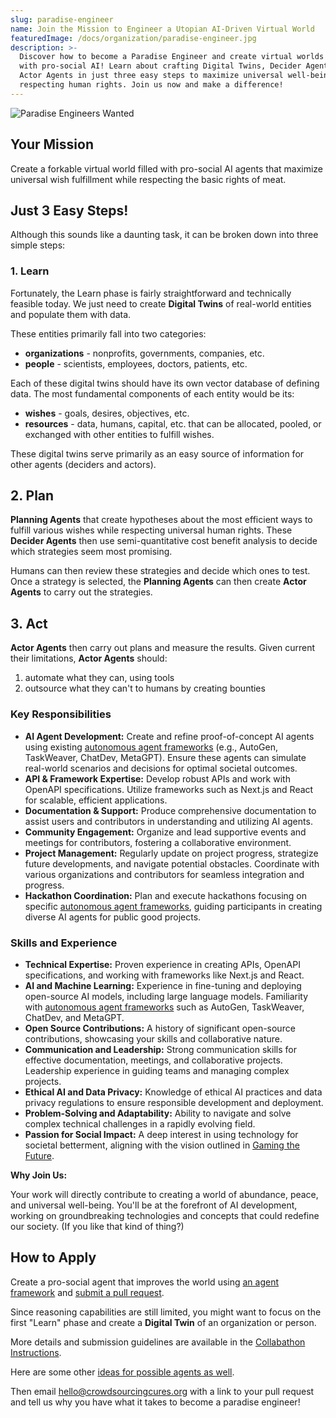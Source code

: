 ```yaml
---
slug: paradise-engineer
name: Join the Mission to Engineer a Utopian AI-Driven Virtual World
featuredImage: /docs/organization/paradise-engineer.jpg
description: >-
  Discover how to become a Paradise Engineer and create virtual worlds filled
  with pro-social AI! Learn about crafting Digital Twins, Decider Agents, and
  Actor Agents in just three easy steps to maximize universal well-being while
  respecting human rights. Join us now and make a difference!
---
```


![Paradise Engineers Wanted](../../images/paradise-engineers-wanted-wide.png)

## Your Mission

Create a forkable virtual world filled with pro-social AI agents that maximize universal wish fulfillment while respecting the basic rights of meat.

## Just 3 Easy Steps!

Although this sounds like a daunting task, it can be broken down into three simple steps:

### 1. Learn

Fortunately, the Learn phase is fairly straightforward and technically feasible today. We just need to create **Digital Twins** of real-world entities and populate them with data.

These entities primarily fall into two categories:

- **organizations** - nonprofits, governments, companies, etc.
- **people** - scientists, employees, doctors, patients, etc.

Each of these digital twins should have its own vector database of defining data. The most fundamental components of each entity would be its:

- **wishes** - goals, desires, objectives, etc.
- **resources** - data, humans, capital, etc. that can be allocated, pooled, or exchanged with other entities to fulfill wishes.

These digital twins serve primarily as an easy source of information for other agents (deciders and actors).

## 2. Plan

**Planning Agents** that create hypotheses about the most efficient ways to fulfill various wishes while respecting universal human rights. These **Decider Agents** then use semi-quantitative cost benefit analysis to decide which strategies seem most promising.

Humans can then review these strategies and decide which ones to test. Once a strategy is selected, the **Planning Agents** can then create **Actor Agents** to carry out the strategies.

## 3. Act

**Actor Agents** then carry out plans and measure the results. Given current their limitations, **Actor Agents** should:

1. automate what they can, using tools
2. outsource what they can't to humans by creating bounties

### Key Responsibilities

- **AI Agent Development:** Create and refine proof-of-concept AI agents using existing [autonomous agent frameworks](../../knowledge/autonomous-agent-frameworks.md) (e.g., AutoGen, TaskWeaver, ChatDev, MetaGPT). Ensure these agents can simulate real-world scenarios and decisions for optimal societal outcomes.
- **API & Framework Expertise:** Develop robust APIs and work with OpenAPI specifications. Utilize frameworks such as Next.js and React for scalable, efficient applications.
- **Documentation & Support:** Produce comprehensive documentation to assist users and contributors in understanding and utilizing AI agents.
- **Community Engagement:** Organize and lead supportive events and meetings for contributors, fostering a collaborative environment.
- **Project Management:** Regularly update on project progress, strategize future developments, and navigate potential obstacles. Coordinate with various organizations and contributors for seamless integration and progress.
- **Hackathon Coordination:** Plan and execute hackathons focusing on specific [autonomous agent frameworks](../../knowledge/autonomous-agent-frameworks.md), guiding participants in creating diverse AI agents for public good projects.

### Skills and Experience

- **Technical Expertise:** Proven experience in creating APIs, OpenAPI specifications, and working with frameworks like Next.js and React.
- **AI and Machine Learning:** Experience in fine-tuning and deploying open-source AI models, including large language models. Familiarity with [autonomous agent frameworks](../../knowledge/autonomous-agent-frameworks.md) such as AutoGen, TaskWeaver, ChatDev, and MetaGPT.
- **Open Source Contributions:** A history of significant open-source contributions, showcasing your skills and collaborative nature.
- **Communication and Leadership:** Strong communication skills for effective documentation, meetings, and collaborative projects. Leadership experience in guiding teams and managing complex projects.
- **Ethical AI and Data Privacy:** Knowledge of ethical AI practices and data privacy regulations to ensure responsible development and deployment.
- **Problem-Solving and Adaptability:** Ability to navigate and solve complex technical challenges in a rapidly evolving field.
- **Passion for Social Impact:** A deep interest in using technology for societal betterment, aligning with the vision outlined in [Gaming the Future](https://foresightinstitute.substack.com/p/start-here).

**Why Join Us:**

Your work will directly contribute to creating a world of abundance, peace, and universal well-being. You'll be at the forefront of AI development, working on groundbreaking technologies and concepts that could redefine our society. (If you like that kind of thing?)

## How to Apply

Create a pro-social agent that improves the world using [an agent framework](../agent-frameworks.md) and [submit a pull request](https://github.com/wishocracy/positron).

Since reasoning capabilities are still limited, you might want to focus on the first "Learn" phase and create a **Digital Twin** of an organization or person.

More details and submission guidelines are available in the [Collabathon Instructions](../collabathons/collabathons.md).

Here are some other [ideas for possible agents as well](../agent-ideas).

Then email [hello@crowdsourcingcures.org](mailto:hello@crowdsourcingcures.org) with a link to your pull request and tell us why you have what it takes to become a paradise engineer!
